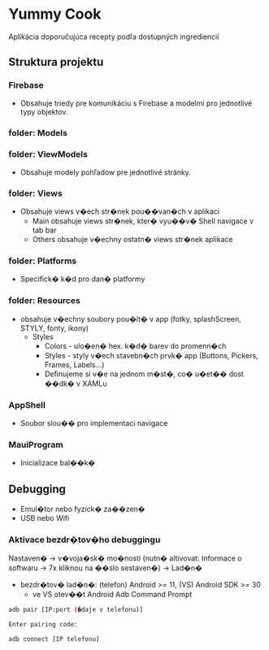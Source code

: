 # Yummy Cook

Aplikácia doporučujúca recepty podľa dostupných ingrediencií

## Struktura projektu

### Firebase
- Obsahuje triedy pre komunikáciu s Firebase a modelmi pro jednotlivé typy objektov.

### folder: Models


### folder: ViewModels
- Obsahuje modely pohľadow pre jednotlivé stránky.

### folder: Views
- Obsahuje views v�ech str�nek pou��van�ch v aplikaci 
	- Main obsahuje views str�nek, kter� vyu��v� Shell navigace v tab bar
	- Others obsahuje v�echny ostatn� views str�nek aplikace

### folder: Platforms
- Specifick� k�d pro dan� platformy

### folder: Resources
- obsahuje v�echny soubory pou�it� v app (fotky, splashScreen, STYLY, fonty, ikony)
	- Styles
		- Colors - ulo�en� hex. k�d� barev do promenn�ch 
		- Styles - styly v�ech stavebn�ch prvk� app (Buttons, Pickers, Frames, Labels...)
		- Definujeme si v�e na jednom m�st�, co� u�et�� dost ��dk� v XAMLu

### AppShell
- Soubor slou�� pro implementaci navigace

### MauiProgram
- Inicializace bal��k�

## Debugging
- Emul�tor nebo fyzick� za��zen�
- USB nebo Wifi

### Aktivace bezdr�tov�ho debuggingu
Nastaven� -> v�voja�sk� mo�nosti (nutn� altivovat: Informace o softwaru -> 7x kliknou na ��slo sestaven�) -> Lad�n�
- bezdr�tov� lad�n�: (telefon) Android >= 11, (VS) Android SDK >= 30
	- ve VS otev��t Android Adb Command Prompt
```bash
adb pair [IP:port (�daje v telefonu)] 

Enter pairing code: 

adb connect [IP telefonu]
```
